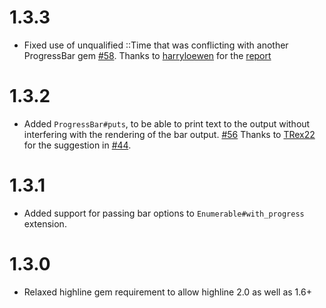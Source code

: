 # 1.3.3

 * Fixed use of unqualified ::Time that was conflicting with another
   ProgressBar gem [#58](https://github.com/paul/progress_bar/pull/58).
   Thanks to [harryloewen](https://github.com/harryloewen) for the
   [report](https://github.com/paul/progress_bar/issues/57)

# 1.3.2

 * Added `ProgressBar#puts`, to be able to print text to the output without
   interfering with the rendering of the bar output.
   [#56](https://github.com/paul/progress_bar/pull/56) Thanks to
   [TRex22](https://github.com/TRex22) for the suggestion in
   [#44](https://github.com/paul/progress_bar/pull/44).

# 1.3.1

 * Added support for passing bar options to `Enumerable#with_progress`
   extension.

# 1.3.0

 * Relaxed highline gem requirement to allow highline 2.0 as well as 1.6+



